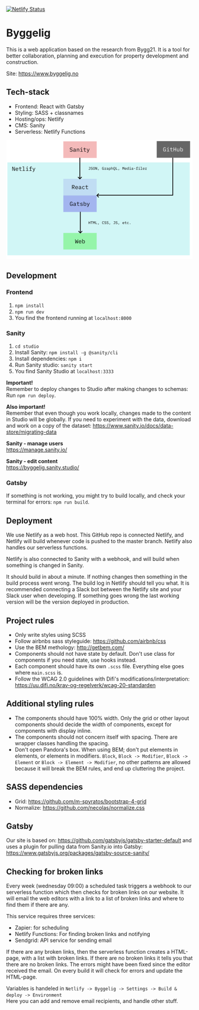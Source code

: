[![Netlify Status](https://api.netlify.com/api/v1/badges/9c9c731f-0838-48e5-8380-4eb3137cd655/deploy-status)](https://app.netlify.com/sites/byggelig/deploys)

# Byggelig

This is a web application based on the research from Bygg21. It is a tool for better collaboration, planning and execution for property development and construction.

Site: https://www.byggelig.no

## Tech-stack

- Frontend: React with Gatsby
- Styling: SASS + classnames
- Hosting/ops: Netlify
- CMS: Sanity
- Serverless: Netlify Functions

![Alt text](readme-tech.svg 'Title')

## Development

### Frontend

1. `npm install`
2. `npm run dev`
3. You find the frontend running at `localhost:8000`

### Sanity

1. `cd studio`
2. Install Sanity: `npm install -g @sanity/cli`
3. Install dependencies: `npm i`
4. Run Sanity studio: `sanity start`
5. You find Sanity Studio at `localhost:3333`

**Important!**<br>
Remember to deploy changes to Studio after making changes to schemas: Run `npm run deploy`.

**Also important!**<br>
Remember that even though you work locally, changes made to the content in Studio will be globally. If you need to experiment with the data, download and work on a copy of the dataset: https://www.sanity.io/docs/data-store/migrating-data

**Sanity - manage users**<br>
https://manage.sanity.io/

**Sanity - edit content**<br>
https://byggelig.sanity.studio/

### Gatsby

If something is not working, you might try to build locally, and check your terminal for errors: `npm run build`.

## Deployment

We use Netlify as a web host. This GitHub repo is connected Netlify, and Netlify will build whenever code is pushed to the master branch. Netlify also handles our serverless functions.

Netlify is also connected to Sanity with a webhook, and will build when something is changed in Sanity.

It should build in about a minute. If nothing changes then something in the build process went wrong. The build log in Netlify should tell you what. It is recommended connecting a Slack bot between the Netlify site and your Slack user when developing. If something goes wrong the last working version will be the version deployed in production.

## Project rules

- Only write styles using SCSS
- Follow airbnbs sass styleguide: https://github.com/airbnb/css
- Use the BEM methology: http://getbem.com/
- Components should not have state by default. Don't use class for components if you need state, use hooks instead.
- Each component should have its own `.scss` file. Everything else goes where `main.scss` is.
- Follow the WCAG 2.0 guidelines with Difi's modifications/interpretation: https://uu.difi.no/krav-og-regelverk/wcag-20-standarden

## Additional styling rules

- The components should have 100% width. Only the grid or other layout components should decide the width of components, except for components with display inline.
- The components should not concern itself with spacing. There are wrapper classes handling the spacing.
- Don't open Pandora's box. When using BEM; don't put elements in elements, or elements in modifiers. `Block`, `Block -> Modifier`, `Block -> Element` or `Block -> Element -> Modifier`, no other patterns are allowed because it will break the BEM rules, and end up cluttering the project.

## SASS dependencies

- Grid: https://github.com/m-spyratos/bootstrap-4-grid
- Normalize: https://github.com/necolas/normalize.css

## Gatsby

Our site is based on: https://github.com/gatsbyjs/gatsby-starter-default and uses a plugin for pulling data from Sanity.io into Gatsby: https://www.gatsbyjs.org/packages/gatsby-source-sanity/

## Checking for broken links

Every week (wednesday 09:00) a scheduled task triggers a webhook to our serverless function which then checks for broken links on our website. It will email the web editors with a link to a list of broken links and where to find them if there are any.

This service requires three services:

- Zapier: for scheduling
- Netlify Functions: For finding broken links and notifying
- Sendgrid: API service for sending email

If there are any broken links, then the serverless function creates a HTML-page, with a list with broken links. If there are no broken links it tells you that there are no broken links. The errors might have been fixed since the editor received the email. On every build it will check for errors and update the HTML-page.

Variables is handeled in `Netlify -> Byggelig -> Settings -> Build & deploy -> Environment`<br>
Here you can add and remove email recipients, and handle other stuff.
